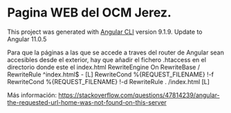 # Pagina WEB del OCM Jerez.
This project was generated with [Angular CLI](https://github.com/angular/angular-cli) version 9.1.9.
Update to Angular 11.0.5


Para que la páginas a las que se accede a traves del router de Angular sean accesibles desde el exterior, hay que añadir el fichero .htaccess en el directorio donde este el index.html
<IfModule mod_rewrite.c>
RewriteEngine On
RewriteBase /
RewriteRule ^index\.html$ - [L]
RewriteCond %{REQUEST_FILENAME} !-f
RewriteCond %{REQUEST_FILENAME} !-d
RewriteRule . /index.html [L]
</IfModule>

Más información:
https://stackoverflow.com/questions/47814239/angular-the-requested-url-home-was-not-found-on-this-server
